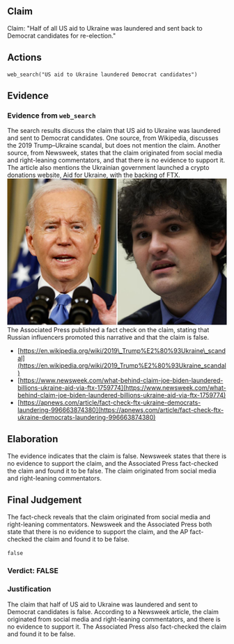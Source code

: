 ## Claim
Claim: "Half of all US aid to Ukraine was laundered and sent back to Democrat candidates for re-election."

## Actions
```
web_search("US aid to Ukraine laundered Democrat candidates")
```

## Evidence
### Evidence from `web_search`
The search results discuss the claim that US aid to Ukraine was laundered and sent to Democrat candidates. One source, from Wikipedia, discusses the 2019 Trump–Ukraine scandal, but does not mention the claim. Another source, from Newsweek, states that the claim originated from social media and right-leaning commentators, and that there is no evidence to support it. The article also mentions the Ukrainian government launched a crypto donations website, Aid for Ukraine, with the backing of FTX. ![image 2147](media/2025-08-07_20-01-1754596899-160228.jpg) The Associated Press published a fact check on the claim, stating that Russian influencers promoted this narrative and that the claim is false.

*   [https://en.wikipedia.org/wiki/2019\_Trump%E2%80%93Ukraine\_scandal](https://en.wikipedia.org/wiki/2019_Trump%E2%80%93Ukraine_scandal)
*   [https://www.newsweek.com/what-behind-claim-joe-biden-laundered-billions-ukraine-aid-via-ftx-1759774](https://www.newsweek.com/what-behind-claim-joe-biden-laundered-billions-ukraine-aid-via-ftx-1759774)
*   [https://apnews.com/article/fact-check-ftx-ukraine-democrats-laundering-996663874380](https://apnews.com/article/fact-check-ftx-ukraine-democrats-laundering-996663874380)


## Elaboration
The evidence indicates that the claim is false. Newsweek states that there is no evidence to support the claim, and the Associated Press fact-checked the claim and found it to be false. The claim originated from social media and right-leaning commentators.


## Final Judgement
The fact-check reveals that the claim originated from social media and right-leaning commentators. Newsweek and the Associated Press both state that there is no evidence to support the claim, and the AP fact-checked the claim and found it to be false.

`false`

### Verdict: FALSE

### Justification
The claim that half of US aid to Ukraine was laundered and sent to Democrat candidates is false. According to a Newsweek article, the claim originated from social media and right-leaning commentators, and there is no evidence to support it. The Associated Press also fact-checked the claim and found it to be false.
